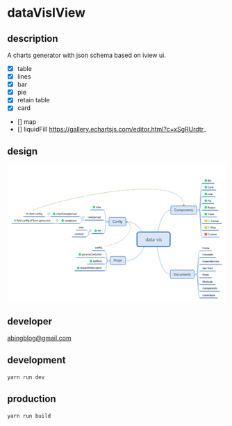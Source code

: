 # dataVisIView

## description

A charts generator with json schema based on iview ui.

- [x] table
- [x] lines
- [x] bar
- [x] pie
- [x] retain table
- [x] card
- [] map
- [] liquidFill https://gallery.echartsjs.com/editor.html?c=xSgRUrdtr_

## design

![project mind mapping](./data-vis-mind-mapping.svg)


## developer

abingblog@gmail.com

## development

`yarn run dev`

## production

`yarn run build`
